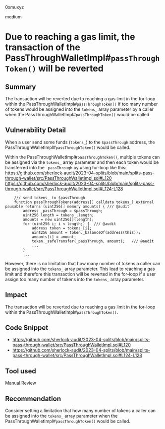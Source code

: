 0xmuxyz

medium

# Due to reaching a gas limit, the transaction of the PassThroughWalletImpl#`passThroughToken()` will be reverted

## Summary
The transaction will be reverted due to reaching a gas limit in the for-loop within the PassThroughWalletImpl#`passThroughToken()` if too many number of tokens would be assigned into the `tokens_` array parameter by a caller when the PassThroughWalletImpl#`passThroughToken()` would be called.

## Vulnerability Detail
When a user send some funds (`tokens_`) to the `$passThrough` address, the PassThroughWalletImpl#`passThroughToken()` would be called.

Within the PassThroughWalletImpl#`passThroughToken()`, multiple tokens can be assigned via the `tokens_` array parameter and then each token would be transferred into the `_passThrough` by using for-loop like this:
https://github.com/sherlock-audit/2023-04-splits/blob/main/splits-pass-through-wallet/src/PassThroughWalletImpl.sol#L120
https://github.com/sherlock-audit/2023-04-splits/blob/main/splits-pass-through-wallet/src/PassThroughWalletImpl.sol#L124-L128
```solidity
    /// send tokens_ to $passThrough
    function passThroughTokens(address[] calldata tokens_) external pausable returns (uint256[] memory amounts) { /// @audit
        address _passThrough = $passThrough;
        uint256 length = tokens_.length;
        amounts = new uint256[](length);
        for (uint256 i; i < length;) {  /// @audit
            address token = tokens_[i];
            uint256 amount = token._balanceOf(address(this));
            amounts[i] = amount;
            token._safeTransfer(_passThrough, amount);   /// @audit
            ...
        }
        ...
```

However, there is no limitation that how many number of tokens a caller can be assigned into the `tokens_` array parameter. 
This lead to reaching a gas limit and therefore this transaction will be reverted in the for-loop if a user assign too many number of tokens into the `tokens_` array parameter. 


## Impact
The transaction will be reverted due to reaching a gas limit in the for-loop within the PassThroughWalletImpl#`passThroughToken()`.

## Code Snippet
- https://github.com/sherlock-audit/2023-04-splits/blob/main/splits-pass-through-wallet/src/PassThroughWalletImpl.sol#L120
- https://github.com/sherlock-audit/2023-04-splits/blob/main/splits-pass-through-wallet/src/PassThroughWalletImpl.sol#L124-L128


## Tool used
Manual Review

## Recommendation
Consider setting a limitation that how many number of tokens a caller can be assigned into the `tokens_` array parameter when the PassThroughWalletImpl#`passThroughToken()` would be called.
